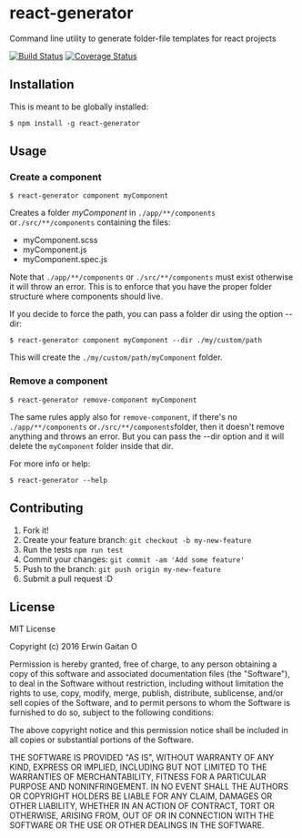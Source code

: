 # react-generator

Command line utility to generate folder-file templates for react projects

[![Build Status](https://travis-ci.org/erwingaitano/react-generator.svg?branch=master)](https://travis-ci.org/erwingaitano/react-generator)
[![Coverage Status](https://coveralls.io/repos/github/erwingaitano/react-generator/badge.svg?branch=master)](https://coveralls.io/github/erwingaitano/react-generator?branch=master)

## Installation

This is meant to be globally installed:

```
$ npm install -g react-generator
```

## Usage

### Create a component

```
$ react-generator component myComponent
```

Creates a folder *myComponent* in `./app/**/components` or`./src/**/components` containing the files:
  * myComponent.scss
  * myComponent.js
  * myComponent.spec.js

Note that `./app/**/components` or `./src/**/components` must exist otherwise it will throw an error.
This is to enforce that you have the proper folder structure where components should live.

If you decide to force the path, you can pass a folder dir using the option --dir:

```
$ react-generator component myComponent --dir ./my/custom/path
```

This will create the `./my/custom/path/myComponent` folder.

### Remove a component

```
$ react-generator remove-component myComponent
```

The same rules apply also for `remove-component`, if there's no `./app/**/components`
or`./src/**/components`folder, then it doesn't remove anything and throws an error.
But you can pass the --dir option and it will delete the `myComponent` folder inside that dir.


For more info or help:

```
$ react-generator --help
```

## Contributing

1. Fork it!
2. Create your feature branch: `git checkout -b my-new-feature`
3. Run the tests `npm run test`
4. Commit your changes: `git commit -am 'Add some feature'`
5. Push to the branch: `git push origin my-new-feature`
6. Submit a pull request :D

## License

MIT License

Copyright (c) 2016 Erwin Gaitan O

Permission is hereby granted, free of charge, to any person obtaining a copy
of this software and associated documentation files (the "Software"), to deal
in the Software without restriction, including without limitation the rights
to use, copy, modify, merge, publish, distribute, sublicense, and/or sell
copies of the Software, and to permit persons to whom the Software is
furnished to do so, subject to the following conditions:

The above copyright notice and this permission notice shall be included in all
copies or substantial portions of the Software.

THE SOFTWARE IS PROVIDED "AS IS", WITHOUT WARRANTY OF ANY KIND, EXPRESS OR
IMPLIED, INCLUDING BUT NOT LIMITED TO THE WARRANTIES OF MERCHANTABILITY,
FITNESS FOR A PARTICULAR PURPOSE AND NONINFRINGEMENT. IN NO EVENT SHALL THE
AUTHORS OR COPYRIGHT HOLDERS BE LIABLE FOR ANY CLAIM, DAMAGES OR OTHER
LIABILITY, WHETHER IN AN ACTION OF CONTRACT, TORT OR OTHERWISE, ARISING FROM,
OUT OF OR IN CONNECTION WITH THE SOFTWARE OR THE USE OR OTHER DEALINGS IN THE
SOFTWARE.